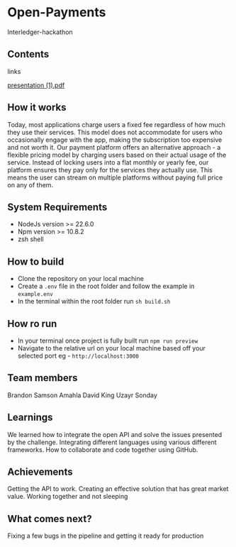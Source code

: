 # Open-Payments 

Interledger-hackathon

## Contents

links

[presentation (1).pdf](https://github.com/user-attachments/files/17449284/presentation.1.pdf)

## How it works

Today, most applications charge users a fixed fee regardless of how much they use their services. This model does not accommodate for users who occasionally engage with the app, making the subscription too expensive and not worth it. Our payment platform offers an alternative approach - a flexible pricing model by charging users based on their actual usage of the service. Instead of locking users into a flat monthly or yearly fee, our platform ensures they pay only for the services they actually use. This means the user can stream on multiple platforms without paying full price on any of them.

## System Requirements

* NodeJs version >= 22.6.0
* Npm version >= 10.8.2
* zsh shell

## How to build

* Clone the repository on your local machine
* Create a ```.env``` file in the root folder and follow the example in ```example.env```
* In the terminal within the root folder run ```sh build.sh```

## How ro run

* In your terminal once project is fully built run ```npm run preview```
* Navigate to the relative url on your local machine based off your selected port eg - ```http://localhost:3000```


## Team members

Brandon Samson
Amahla
David King 
Uzayr Sonday 

## Learnings

We learned how to integrate the open API and solve the issues presented by the challenge. Integrating different languages using various different frameworks. How to collaborate and code together using GitHub. 
 
## Achievements

Getting the API to work. Creating an effective solution that has great market value. Working together and not sleeping 

## What comes next?

Fixing a few bugs in the pipeline and getting it ready for production
